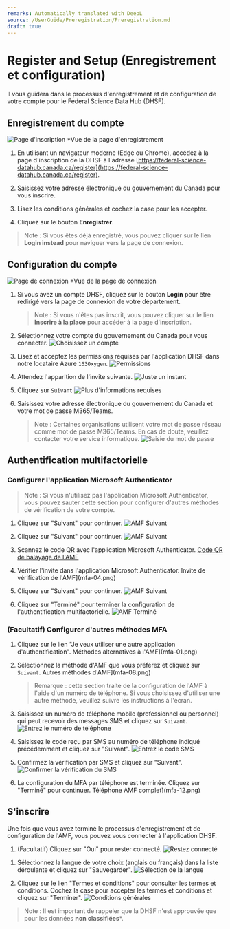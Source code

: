 ```yaml
---
remarks: Automatically translated with DeepL
source: /UserGuide/Preregistration/Preregistration.md
draft: true
---
```


# Register and Setup (Enregistrement et configuration)

Il vous guidera dans le processus d'enregistrement et de configuration de votre compte pour le Federal Science Data Hub (DHSF).

## Enregistrement du compte

![Page d'inscription](registration-page.png)
*Vue de la page d'enregistrement

1. En utilisant un navigateur moderne (Edge ou Chrome), accédez à la page d'inscription de la DHSF à l'adresse [https://federal-science-datahub.canada.ca/register](https://federal-science-datahub.canada.ca/register).

1. Saisissez votre adresse électronique du gouvernement du Canada pour vous inscrire.

1. Lisez les conditions générales et cochez la case pour les accepter.

1. Cliquez sur le bouton **Enregistrer**.

> Note : Si vous êtes déjà enregistré, vous pouvez cliquer sur le lien **Login instead** pour naviguer vers la page de connexion.


## Configuration du compte

![Page de connexion](login-page.png)
*Vue de la page de connexion



1. Si vous avez un compte DHSF, cliquez sur le bouton **Login** pour être redirigé vers la page de connexion de votre département.
    > Note : Si vous n'êtes pas inscrit, vous pouvez cliquer sur le lien **Inscrire à la place** pour accéder à la page d'inscription.

1. Sélectionnez votre compte du gouvernement du Canada pour vous connecter.
    ![Choisissez un compte](pick-an-account.png)

1. Lisez et acceptez les permissions requises par l'application DHSF dans notre locataire Azure `163Oxygen`.
    ![Permissions](permissions.png)

1. Attendez l'apparition de l'invite suivante.
    ![Juste un instant](wait-for-prompt.png)

1. Cliquez sur `Suivant`
    ![Plus d'informations requises](click-next.png)

1. Saisissez votre adresse électronique du gouvernement du Canada et votre mot de passe M365/Teams.
    > Note : Certaines organisations utilisent votre mot de passe réseau comme mot de passe M365/Teams. En cas de doute, veuillez contacter votre service informatique.
    ![Saisie du mot de passe](password-entry.png)

## Authentification multifactorielle

### Configurer l'application Microsoft Authenticator

> Note : Si vous n'utilisez pas l'application Microsoft Authenticator, vous pouvez sauter cette section pour configurer d'autres méthodes de vérification de votre compte.

1. Cliquez sur "Suivant" pour continuer.
    ![AMF Suivant](mfa-01.png)

1. Cliquez sur "Suivant" pour continuer.
    ![AMF Suivant](mfa-02.png)

1. Scannez le code QR avec l'application Microsoft Authenticator.
    [Code QR de balayage de l'AMF](mfa-03.png)

1. Vérifier l'invite dans l'application Microsoft Authenticator.
    Invite de vérification de l'AMF](mfa-04.png)

1. Cliquez sur "Suivant" pour continuer.
    ![AMF Suivant](mfa-05.png)

1. Cliquez sur "Terminé" pour terminer la configuration de l'authentification multifactorielle.
    ![AMF Terminé](mfa-06.png)

### (Facultatif) Configurer d'autres méthodes MFA

1. Cliquez sur le lien "Je veux utiliser une autre application d'authentification".
    Méthodes alternatives à l'AMF](mfa-01.png)

1. Sélectionnez la méthode d'AMF que vous préférez et cliquez sur `Suivant`.
    Autres méthodes d'AMF](mfa-08.png)

    > Remarque : cette section traite de la configuration de l'AMF à l'aide d'un numéro de téléphone. Si vous choisissez d'utiliser une autre méthode, veuillez suivre les instructions à l'écran.

1. Saisissez un numéro de téléphone mobile (professionnel ou personnel) qui peut recevoir des messages SMS et cliquez sur `Suivant`.
    ![Entrez le numéro de téléphone](mfa-09.png)

1. Saisissez le code reçu par SMS au numéro de téléphone indiqué précédemment et cliquez sur "Suivant".
    ![Entrez le code SMS](mfa-10.png)

1. Confirmez la vérification par SMS et cliquez sur "Suivant".
    ![Confirmer la vérification du SMS](mfa-11.png)

1. La configuration du MFA par téléphone est terminée. Cliquez sur "Terminé" pour continuer.
    Téléphone AMF complet](mfa-12.png)

## S'inscrire

Une fois que vous avez terminé le processus d'enregistrement et de configuration de l'AMF, vous pouvez vous connecter à l'application DHSF.

1) (Facultatif) Cliquez sur "Oui" pour rester connecté.
    ![Restez connecté](stay-signed-in.png)

1. Sélectionnez la langue de votre choix (anglais ou français) dans la liste déroulante et cliquez sur "Sauvegarder".
    ![Sélection de la langue](language-selection.png)

1. Cliquez sur le lien "Termes et conditions" pour consulter les termes et conditions. Cochez la case pour accepter les termes et conditions et cliquez sur "Terminer".
    ![Conditions générales](terms-and-conditions.png)

> Note : Il est important de rappeler que la DHSF n'est approuvée que pour les données **non classifiées***.
